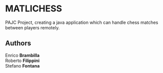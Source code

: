 # MATLICHESS

PAJC Project, creating a java application which can handle chess matches between players
remotely.

## Authors
Enrico **Brambilla** \
Roberto **Filippini** \
Stefano **Fontana**
